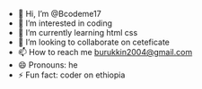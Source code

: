 - 👋 Hi, I’m @Bcodeme17
- 👀 I’m interested in coding
- 🌱 I’m currently learning html css
- 💞️ I’m looking to collaborate on ceteficate
- 📫 How to reach me burukkin2004@gmail.com
- 😄 Pronouns: he
- ⚡ Fun fact: coder on ethiopia

<!---
Bcodeme17/Bcodeme17 is a ✨ special ✨ repository because its `README.md` (this file) appears on your GitHub profile.
You can click the Preview link to take a look at your changes.
--->
